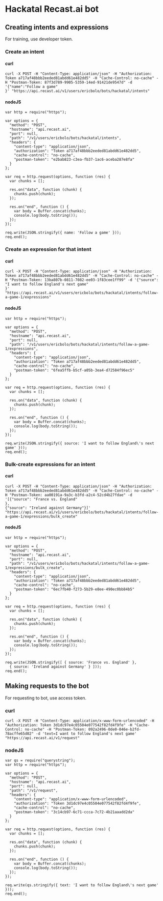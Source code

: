 # Hackatal Recast.ai bot

## Creating intents and expressions

For training, use developer token.

### Create an intent

#### curl

    curl -X POST -H "Content-Type: application/json" -H "Authorization: Token a717af48bbb2eeded81abdd61e482dd5" -H "Cache-Control: no-cache" -H "Postman-Token: 87f3d789-9905-5359-14ed-91421de9547d" -d '{"name":"Follow a game"
    }' "https://api.recast.ai/v1/users/ericbolo/bots/hackatal/intents"

#### nodeJS

    var http = require("https");
    
    var options = {
      "method": "POST",
      "hostname": "api.recast.ai",
      "port": null,
      "path": "/v1/users/ericbolo/bots/hackatal/intents",
      "headers": {
        "content-type": "application/json",
        "authorization": "Token a717af48bbb2eeded81abdd61e482dd5",
        "cache-control": "no-cache",
        "postman-token": "e2bab823-c3ea-fb37-1ac6-aceba287e8fa"
      }
    };
    
    var req = http.request(options, function (res) {
      var chunks = [];
    
      res.on("data", function (chunk) {
        chunks.push(chunk);
      });
    
      res.on("end", function () {
        var body = Buffer.concat(chunks);
        console.log(body.toString());
      });
    });
    
    req.write(JSON.stringify({ name: 'Follow a game' }));
    req.end();

### Create an expression for that intent

#### curl

    curl -X POST -H "Content-Type: application/json" -H "Authorization: Token a717af48bbb2eeded81abdd61e482dd5" -H "Cache-Control: no-cache" -H "Postman-Token: 13ba807b-0811-7082-ee03-1f83cee1ff99" -d '{"source": "I want to follow England's next game"
    }' "https://api.recast.ai/v1/users/ericbolo/bots/hackatal/intents/follow-a-game-1/expressions"

#### nodeJS

    var http = require("https");
    
    var options = {
      "method": "POST",
      "hostname": "api.recast.ai",
      "port": null,
      "path": "/v1/users/ericbolo/bots/hackatal/intents/follow-a-game-1/expressions",
      "headers": {
        "content-type": "application/json",
        "authorization": "Token a717af48bbb2eeded81abdd61e482dd5",
        "cache-control": "no-cache",
        "postman-token": "6fea5ffb-b5cf-a05b-3ea4-d72584f96ec5"
      }
    };
    
    var req = http.request(options, function (res) {
      var chunks = [];
    
      res.on("data", function (chunk) {
        chunks.push(chunk);
      });
    
      res.on("end", function () {
        var body = Buffer.concat(chunks);
        console.log(body.toString());
      });
    });
    
    req.write(JSON.stringify({ source: 'I want to follow England\'s next game' }));
    req.end();

### Bulk-create expressions for an intent

#### curl

    curl -X POST -H "Content-Type: application/json" -H "Authorization: Token a717af48bbb2eeded81abdd61e482dd5" -H "Cache-Control: no-cache" -H "Postman-Token: aa00191a-9a3c-b3fd-a2c4-52cd4b27fdae" -d '[{"source": "France vs. England"
    },
    {"source": "Ireland against Germany"}]' "https://api.recast.ai/v1/users/ericbolo/bots/hackatal/intents/follow-a-game-1/expressions/bulk_create"

#### nodeJS

    var http = require("https");
    
    var options = {
      "method": "POST",
      "hostname": "api.recast.ai",
      "port": null,
      "path": "/v1/users/ericbolo/bots/hackatal/intents/follow-a-game-1/expressions/bulk_create",
      "headers": {
        "content-type": "application/json",
        "authorization": "Token a717af48bbb2eeded81abdd61e482dd5",
        "cache-control": "no-cache",
        "postman-token": "6ec7fb40-f273-5b29-e8ee-490ec0bb84b5"
      }
    };
    
    var req = http.request(options, function (res) {
      var chunks = [];
    
      res.on("data", function (chunk) {
        chunks.push(chunk);
      });
    
      res.on("end", function () {
        var body = Buffer.concat(chunks);
        console.log(body.toString());
      });
    });
    
    req.write(JSON.stringify([ { source: 'France vs. England' },
      { source: 'Ireland against Germany' } ]));
    req.end();
    
## Making requests to the bot

For requesting to bot, use access token.

### curl

    curl -X POST -H "Content-Type: application/x-www-form-urlencoded" -H "Authorization: Token 3d1dc97e4c05504e077542f82fd4f9fe" -H "Cache-Control: no-cache" -H "Postman-Token: 092a2496-0de0-046e-b2fd-78acffe65d02" -d 'text=I want to follow England's next game' "https://api.recast.ai/v1/request"
    
### nodeJS

    var qs = require("querystring");
    var http = require("https");
    
    var options = {
      "method": "POST",
      "hostname": "api.recast.ai",
      "port": null,
      "path": "/v1/request",
      "headers": {
        "content-type": "application/x-www-form-urlencoded",
        "authorization": "Token 3d1dc97e4c05504e077542f82fd4f9fe",
        "cache-control": "no-cache",
        "postman-token": "3c14cb97-6c71-ccca-7c72-4b21aaadd2da"
      }
    };
    
    var req = http.request(options, function (res) {
      var chunks = [];
    
      res.on("data", function (chunk) {
        chunks.push(chunk);
      });
    
      res.on("end", function () {
        var body = Buffer.concat(chunks);
        console.log(body.toString());
      });
    });
    
    req.write(qs.stringify({ text: 'I want to follow England\'s next game' }));
    req.end();